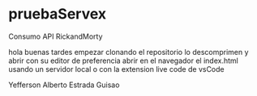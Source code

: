 # pruebaServex
Consumo API RickandMorty

hola buenas tardes 
empezar clonando el repositorio
lo descomprimen y abrir con su editor de preferencia
abrir en el navegador el index.html usando un servidor local
o con la extension live code de vsCode


Yefferson Alberto Estrada Guisao
